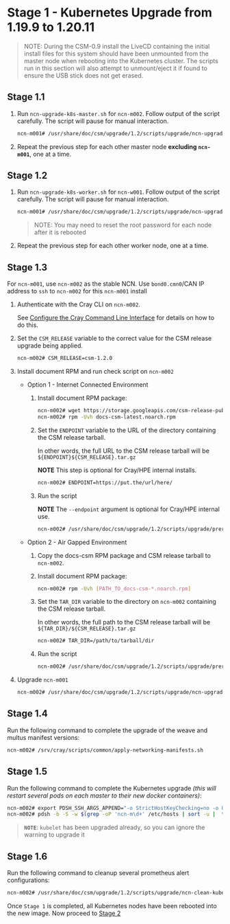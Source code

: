 # Stage 1 - Kubernetes Upgrade from 1.19.9 to 1.20.11

> NOTE: During the CSM-0.9 install the LiveCD containing the initial install files for this system should have been unmounted from the master node when rebooting into the Kubernetes cluster. The scripts run in this section will also attempt to unmount/eject it if found to ensure the USB stick does not get erased.

## Stage 1.1

1. Run `ncn-upgrade-k8s-master.sh` for `ncn-m002`. Follow output of the script carefully. The script will pause for manual interaction.

    ```bash
    ncn-m001# /usr/share/doc/csm/upgrade/1.2/scripts/upgrade/ncn-upgrade-k8s-master.sh ncn-m002
    ```
    
1. Repeat the previous step for each other master node **excluding `ncn-m001`**, one at a time.

## Stage 1.2

1. Run `ncn-upgrade-k8s-worker.sh` for `ncn-w001`. Follow output of the script carefully. The script will pause for manual interaction.

    ```bash
    ncn-m001# /usr/share/doc/csm/upgrade/1.2/scripts/upgrade/ncn-upgrade-k8s-worker.sh ncn-w001
    ```
    
    > NOTE: You may need to reset the root password for each node after it is rebooted

1. Repeat the previous step for each other worker node, one at a time.

## Stage 1.3

For `ncn-m001`, use `ncn-m002` as the stable NCN. Use `bond0.cmn0`/CAN IP address to `ssh` to `ncn-m002` for this `ncn-m001` install

1. Authenticate with the Cray CLI on `ncn-m002`.

    See [Configure the Cray Command Line Interface](../../operations/configure_cray_cli.md) for details on how to do this.

1. Set the `CSM_RELEASE` variable to the correct value for the CSM release upgrade being applied.

    ```bash
    ncn-m002# CSM_RELEASE=csm-1.2.0
    ```

1. Install document RPM and run check script on `ncn-m002`

    * Option 1 - Internet Connected Environment

        1. Install document RPM package:

            ```bash
            ncn-m002# wget https://storage.googleapis.com/csm-release-public/shasta-1.5/docs-csm/docs-csm-latest.noarch.rpm
            ncn-m002# rpm -Uvh docs-csm-latest.noarch.rpm
            ```

        1. Set the `ENDPOINT` variable to the URL of the directory containing the CSM release tarball.
        
            In other words, the full URL to the CSM release tarball will be `${ENDPOINT}${CSM_RELEASE}.tar.gz`
        
            **NOTE** This step is optional for Cray/HPE internal installs.
        
            ```bash
            ncn-m002# ENDPOINT=https://put.the/url/here/
            ```

        1. Run the script
        
            **NOTE** The `--endpoint` argument is optional for Cray/HPE internal use.

            ```bash
            ncn-m002# /usr/share/doc/csm/upgrade/1.2/scripts/upgrade/prerequisites.sh --csm-version $CSM_RELEASE --endpoint $ENDPOINT
            ```

    * Option 2 - Air Gapped Environment

        1. Copy the docs-csm RPM package and CSM release tarball to `ncn-m002`.

        1. Install document RPM package:

            ```bash
            ncn-m002# rpm -Uvh [PATH_TO_docs-csm-*.noarch.rpm]
            ```

        1. Set the `TAR_DIR` variable to the directory on `ncn-m002` containing the CSM release tarball.
        
            In other words, the full path to the CSM release tarball will be `${TAR_DIR}/${CSM_RELEASE}.tar.gz`

            ```bash
            ncn-m002# TAR_DIR=/path/to/tarball/dir
            ```

        1. Run the script

            ```bash
            ncn-m002# /usr/share/doc/csm/upgrade/1.2/scripts/upgrade/prerequisites.sh --csm-version $CSM_RELEASE --tarball-file ${TAR_DIR}/${CSM_RELEASE}.tar.gz
            ```

1. Upgrade `ncn-m001`

    ```bash
    ncn-m002# /usr/share/doc/csm/upgrade/1.2/scripts/upgrade/ncn-upgrade-k8s-master.sh ncn-m001
    ```

## Stage 1.4

Run the following command to complete the upgrade of the weave and multus manifest versions:

```bash
ncn-m002# /srv/cray/scripts/common/apply-networking-manifests.sh
```

## Stage 1.5

Run the following command to complete the Kubernetes upgrade _(this will restart several pods on each master to their new docker containers)_:

```bash
ncn-m002# export PDSH_SSH_ARGS_APPEND="-o StrictHostKeyChecking=no -o UserKnownHostsFile=/dev/null"
ncn-m002# pdsh -b -S -w $(grep -oP 'ncn-m\d+' /etc/hosts | sort -u |  tr -t '\n' ',') 'kubeadm upgrade apply v1.20.11 -y'
```

> **`NOTE`**: `kubelet` has been upgraded already, so you can ignore the warning to upgrade it

## Stage 1.6

Run the following command to cleanup several prometheus alert configurations:

```bash
ncn-m002# /usr/share/doc/csm/upgrade/1.2/scripts/upgrade/ncn-clean-kube-alerts.sh
```

<a name="deploy-manifests"></a>
Once `Stage 1` is completed, all Kubernetes nodes have been rebooted into the new image. Now proceed to [Stage 2](Stage_2.md)
